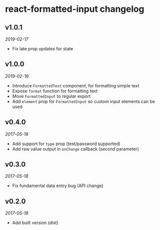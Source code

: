 # react-formatted-input changelog

## v1.0.1
_2019-02-17_

 * Fix late prop updates for state

## v1.0.0
_2019-02-16_

 * Introduce `FormattedText` component, for formatting simple text
 * Expose `format` function for formatting text
 * Move `FormattedInput` to regular export
 * Add `element` prop for `FormattedInput` so custom input elements can be used

## v0.4.0
_2017-05-18_

 * Add support for `type` prop (test/password supported)
 * Add raw value output in `onChange` callback (second parameter)

## v0.3.0
_2017-05-18_

 * Fix fundamental data entry bug (API change)

## v0.2.0
_2017-05-18_

 * Add built version (dist)

